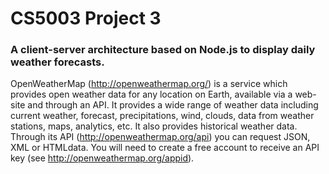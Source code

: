 # CS5003 Project 3

### A client-server architecture based on Node.js to display daily weather forecasts.

OpenWeatherMap (http://openweathermap.org/) is a service which provides open weather data for any location on Earth,  available via a web-site and through an API. It provides a wide range of
weather data including current weather, forecast, precipitations, wind, clouds, data from weather stations, maps, analytics, etc. It also provides historical weather data.
Through its API (http://openweathermap.org/api) you can request JSON, XML or HTMLdata.  You will need to create a free account to receive an API key (see http://openweathermap.org/appid).
